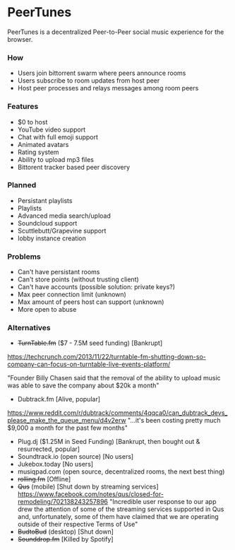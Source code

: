 # PeerTunes
PeerTunes is a decentralized Peer-to-Peer social music experience for the browser.
### How
 - Users join bittorrent swarm where peers announce rooms
 - Users subscribe to room updates from host peer
 - Host peer processes and relays messages among room peers
### Features
 - $0 to host
 - YouTube video support
 - Chat with full emoji support
 - Animated avatars
 - Rating system
 - Ability to upload mp3 files
 - Bittorent tracker based peer discovery
### Planned
 - Persistant playlists
 - Playlists
 - Advanced media search/upload
 - Soundcloud support
 - Scuttlebutt/Grapevine support
 - lobby instance creation
### Problems
 - Can't have persistant rooms
 - Can't store points (without trusting client)
 - Can't have accounts (possible solution: private keys?)
 - Max peer connection limit (unknown)
 - Max amount of peers host can support (unknown)
 - More open to abuse

 ### Alternatives
  - ~~TurnTable.fm~~ ($7 - 7.5M seed funding) [Bankrupt]

  https://techcrunch.com/2013/11/22/turntable-fm-shutting-down-so-company-can-focus-on-turntable-live-events-platform/
  
  "Founder Billy Chasen said that the removal of the ability to upload music was able to save the company about $20k a month"
  
   - Dubtrack.fm [Alive, popular]
 
https://www.reddit.com/r/dubtrack/comments/4qqca0/can_dubtrack_devs_please_make_the_queue_menu/d4v2erw
"...it's been costing pretty much $9,000 a month for the past few months"

 - Plug.dj ($1.25M in Seed Funding) [Bankrupt, then bought out & resurrected, popular]
 - Soundtrack.io (open source) [No users]
 - Jukebox.today [No users]
 - musiqpad.com (open source, decentralized rooms, the next best thing)
 - ~~rolling.fm~~ [Offline]
 - ~~Qus~~ (mobile) [Shut down by streaming services]
https://www.facebook.com/notes/qus/closed-for-remodeling/702138243257896
"Incredible user response to our app drew the attention of some of the streaming services supported in Qus and, unfortunately, some of them have claimed that we are operating outside of their respective Terms of Use"
 - ~~BudtoBud~~ (desktop) [Shut down]
 - ~~Sounddrop.fm~~ [Killed by Spotify]